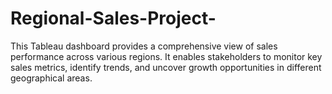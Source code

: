 # Regional-Sales-Project-
This Tableau dashboard provides a comprehensive view of sales performance across various regions. It enables stakeholders to monitor key sales metrics, identify trends, and uncover growth opportunities in different geographical areas.
